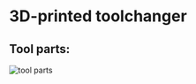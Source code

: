 # 3D-printed toolchanger

## Tool parts:
![tool parts](https://raw.githubusercontent.com/vladbabii/3d_printed_toolchanger/master/image_tool_parts.JPG)
